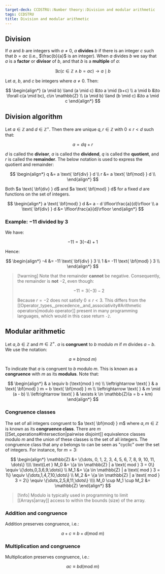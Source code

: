 ```yaml
---
target-deck: CCDSTRU::Number theory::Division and modular arithmetic
tags: CCDSTRU
title: Division and modular arithmetic
---
```


## Division

If $a$ and $b$ are integers with $a \neq 0$, $a$ **divides** $b$ if there is an integer $c$ such that $b=ac$ (i.e., $\frac{b}{a}$ is an integer). When $a$ divides $b$ we say that $a$ is a **factor** or **divisor** of $b$, and that $b$ is a **multiple** of $a$:

$$
\exists c(c \in \mathbb{Z} \land b = ac) \to a \mid b
$$

Let $a$, $b$, and $c$ be integers where $a \neq 0$. Then:

$$
\begin{align*}
(a \mid b) \land (a \mid c) &\to a \mid (b+c) \\
a \mid b &\to \forall c(a \mid bc), c\in \mathbb{Z} \\
(a \mid b) \land (b \mid c) &\to a \mid c
\end{align*}
$$

<!--ID: 1712722536480-->

## Division algorithm

Let $a \in \mathbb{Z}$ and $d \in \mathbb{Z}^+$. Then there are unique $q,r \in \mathbb{Z}$ with $0 \leq r < d$ such that:

$$
a = dq+r
$$

$d$ is called the **divisor**, $a$ is called the **dividend**, $q$ is called the **quotient**, and $r$ is called the **remainder**. The below notation is used to express the quotient and remainder:

$$
\begin{align*}
q &= a \text{ \bf{div} } d \\
r &= a \text{ \bf{mod} } d \\
\end{align*}
$$

Both $a \text{ \bf{div} } d$ and $a \text{ \bf{mod} } d$ for a fixed $d$ are functions on the set of integers.

$$
\begin{align*}
a \text{ \bf{mod} } d &= a - d \lfloor\frac{a}{d}\rfloor \\
a \text{ \bf{div} } d &= \lfloor\frac{a}{d}\rfloor
\end{align*}
$$

<!--ID: 1712722536484-->

### Example: $-11$ divided by $3$

We have:

$$
-11 = 3(-4) + 1
$$

Hence:

$$
\begin{align*}
-4 &= -11 \text{ \bf{div} } 3 \\
1 &= -11 \text{ \bf{mod} } 3 \\
\end{align*}
$$

>[!warning] Note that the remainder **cannot** be negative.
>Consequently, the remainder is **not** $-2$, even though:
>
>$$
>-11 = 3(-3)-2
>$$
>
> Because $r=-2$ does not satisfy $0 \leq r < 3$. This differs from the [[Operator_types,_precedence,_and_associativity#Arithmetic operators|modulo operator]] present in many programming languages, which would in this case return `-2`.

<!--ID: 1712722536487-->

## Modular arithmetic

Let $a,b \in \mathbb{Z}$ and $m \in \mathbb{Z}^+$. $a$ is **congruent** to $b$ modulo $m$ if $m$ divides $a - b$. We use the notation:

$$
a \equiv b (\text{mod } m)
$$

To indicate that $a$ is congruent to $b$ modulo $m$. This is known as a **congruence** with $m$ as its **modulus**. Note that:

$$
\begin{align*}
& a \equiv b (\text{mod } m) \\
\leftrightarrow \text{ } & a \text{ \bf{mod} } m = b \text{ \bf{mod} } m \\
\leftrightarrow \text{ } & m \mid (a - b) \\
\leftrightarrow \text{ } & \exists k \in \mathbb{Z}(a = b + km)
\end{align*}
$$

<!--ID: 1712722536490-->

### Congruence classes

The set of all integers congruent to $a \text{ \bf{mod} } m$ where $a,m \in \mathbb{Z}$ is known as its **congruence class**. There are $m$ [[Set_operations#Intersection|pairwise disjoint]] equivalence classes modulo $m$ and the union of these classes is the set of all integers. The congruence class that any $a$ belongs to can be seen as "cyclic" over the set of integers. For instance, for $m=3$:

$$
\begin{align*}
\mathbb{Z} &= \{\dots, 0, 1, 2, 3, 4, 5, 6, 7, 8, 9, 10, 11, \dots\} \\\\
\text{Let } M_0 &= \{a \in \mathbb{Z} | a \text{ mod } 3 = 0\} \equiv \{\dots,0,3,6,9,\dots\} \\
M_1 &= \{a \in \mathbb{Z} | a \text{ mod } 3 = 1\} \equiv \{\dots,1,4,7,10,\dots\} \\
M_2 &= \{a \in \mathbb{Z} | a \text{ mod } 3 = 2\} \equiv \{\dots,2,5,8,11,\dots\} \\\\
M_0 \cup M_1 \cup M_2 &= \mathbb{Z}
\end{align*}
$$

>[!info] Modulo is typically used in programming to limit [[Arrays|array]] access to within the bounds (size) of the array.

<!--ID: 1712722536493-->

### Addition and congruence

Addition preserves congruence, i.e.:

$$
a + c \equiv b + d(\text{mod } m)
$$

<!--ID: 1712722536496-->

### Multiplication and congruence

Multiplication preserves congruence, i.e.:

$$
ac \equiv bd (\text{mod } m)
$$

<!--ID: 1712722536500-->

